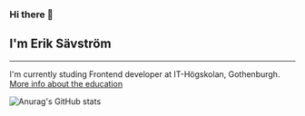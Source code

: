 ### Hi there 👋
## I'm Erik Sävström
---
I'm currently studing Frontend developer at IT-Högskolan, Gothenburgh.
[More info about the education](https://www.iths.se/courses/frontend/)

![Anurag's GitHub stats](https://github-readme-stats.vercel.app/api?username=JerkaSav&show_icons=true&theme=radical)
<!--
**JerkaSav/JerkaSav** is a ✨ _special_ ✨ repository because its `README.md` (this file) appears on your GitHub profile.

Here are some ideas to get you started:

- 🔭 I’m currently working on ...
- 🌱 I’m currently learning ...
- 👯 I’m looking to collaborate on ...
- 🤔 I’m looking for help with ...
- 💬 Ask me about ...
- 📫 How to reach me: ...
- 😄 Pronouns: ...
- ⚡ Fun fact: ...
-->

